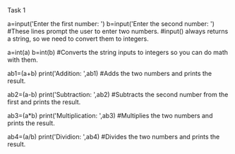 Task 1

a=input('Enter the first number: ')
b=input('Enter the second number: ')
#These lines prompt the user to enter two numbers.
#input() always returns a string, so we need to convert them to integers.

a=int(a)
b=int(b)
#Converts the string inputs to integers so you can do math with them.

ab1=(a+b)
print('Addition: ',ab1)
#Adds the two numbers and prints the result.

ab2=(a-b)
print('Subtraction: ',ab2)
#Subtracts the second number from the first and prints the result.

ab3=(a*b)
print('Multiplication: ',ab3)
#Multiplies the two numbers and prints the result.

ab4=(a/b)
print('Dividion: ',ab4)
#Divides the two numbers and prints the result.

